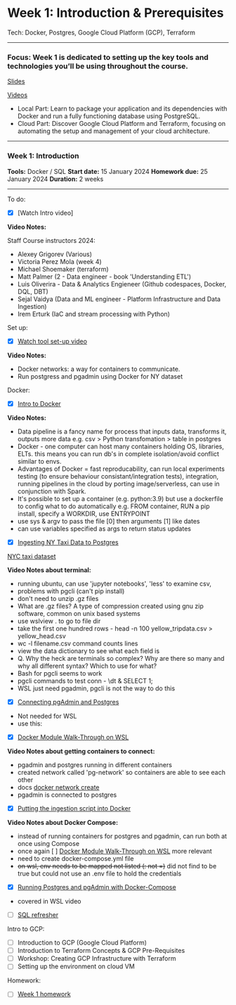 # Week 1: Introduction & Prerequisites

Tech: Docker, Postgres, Google Cloud Platform (GCP), Terraform

---

### **Focus**: Week 1 is dedicated to setting up the key tools and technologies you’ll be using throughout the course.

[Slides](https://www.slideshare.net/AlexeyGrigorev/data-engineering-zoomcamp-introduction)

[Videos](https://dezoomcamp.streamlit.app/~/+/Week_1_Introduction_&_Prerequisites)

- Local Part: Learn to package your application and its dependencies with Docker and run a fully functioning database using PostgreSQL.
- Cloud Part: Discover Google Cloud Platform and Terraform, focusing on automating the setup and management of your cloud architecture.

---

### Week 1: Introduction
**Tools:** Docker / SQL
**Start date:** 15 January 2024
**Homework due:** 25 January 2024
**Duration:** 2 weeks

---

To do:
- [x] [Watch Intro video]

**Video Notes:**

Staff Course instructors 2024: 
- Alexey Grigorev (Various)
- Victoria Perez Mola (week 4)
- Michael Shoemaker (terraform)
- Matt Palmer (2 - Data engineer - book 'Understanding ETL')
- Luis Oliverira - Data & Analytics Engieneer (Github codespaces, Docker, DQL, DBT)
- Sejal Vaidya (Data and ML engineer - Platform Infrastructure and Data Ingestion)
- Irem Erturk (IaC and stream processing with Python)

Set up:
- [x] [Watch tool set-up video](https://www.youtube.com/watch?v=XOSUt8Ih3zA&list=PL3MmuxUbc_hJed7dXYoJw8DoCuVHhGEQb)

**Video Notes:**
- Docker networks: a way for containers to communicate.
- Run postgress and pgadmin using Docker for NY dataset

Docker:
- [x] [Intro to Docker](https://www.youtube.com/watch?v=EYNwNlOrpr0&t=5s)

**Video Notes:**
- Data pipeline is a fancy name for process that inputs data, transforms it, outputs more data e.g. csv > Python transfomation > table in postgres
- Docker - one computer can host many containers holding OS, libraries, ELTs. this means you can run db's in complete isolation/avoid conflict similar to envs. 
- Advantages of Docker = fast reproducability, can run local experiments testing (to ensure behaviour consistant/integration tests), integration, running pipelines in the cloud by porting image/serverless, can use in conjunction with Spark.
- It's possible to set up a container (e.g. python:3.9) but use a dockerfile to config what to do automatically e.g. FROM container, RUN a pip install, specify a WORKDIR, use ENTRYPOINT
- use sys & argv to pass the file [0] then arguments [1] like dates
- can use variables specified as args to return status updates

- [x] [Ingesting NY Taxi Data to Postgres](https://youtu.be/2JM-ziJt0WI)

[NYC taxi dataset](https://www.nyc.gov/site/tlc/about/tlc-trip-record-data.page)

**Video Notes about terminal:**
- running ubuntu, can use 'jupyter notebooks', 'less' to examine csv, 
- problems with pgcli (can't pip install)
- don't need to unzip .gz files
- What are .gz files? A type of compression created using gnu zip software, common on unix based systems
- use wslview . to go to file dir
- take the first one hundred rows - head -n 100 yellow_tripdata.csv > yellow_head.csv
- wc -l filename.csv command counts lines
- view the data dictionary to see what each field is
- Q. Why the heck are terminals so complex? Why are there so many and why all different syntax? Which to use for what? 
- Bash for pgcli seems to work
- pgcli commands to test conn - \dt & SELECT 1;
- WSL just need pgadmin, pgcli is not the way to do this

- [x] [Connecting pgAdmin and Postgres](https://youtu.be/hCAIVe9N0ow)

- Not needed for WSL
- use this:

- [x] [Docker Module Walk-Through on WSL](https://www.youtube.com/watch?v=Mv4zFm2AwzQ)

**Video Notes about getting containers to connect:**
- pgadmin and postgres running in different containers
- created network called 'pg-network' so containers are able to see each other
- docs [docker network create](https://docs.docker.com/engine/reference/commandline/network_create/)
- pgadmin is connected to postgres 

- [x] [Putting the ingestion script into Docker](https://youtu.be/B1WwATwf-vY)

**Video Notes about Docker Compose:**
- instead of running containers for postgres and pgadmin, can run both at once using Compose
- once again [ ] [Docker Module Walk-Through on WSL](https://www.youtube.com/watch?v=Mv4zFm2AwzQ) more relevant
- need to create docker-compose.yml file
- ~~on wsl, env needs to be mapped not listed (: not =)~~ did not find to be true but could not use an .env file to hold the credentials

- [x] [Running Postgres and pgAdmin with Docker-Compose](https://youtu.be/hKI6PkPhpa0)
 - covered in WSL video

- [ ] [SQL refresher](https://youtu.be/QEcps_iskgg)

Intro to GCP:
- [ ] Introduction to GCP (Google Cloud Platform)
- [ ] Introduction to Terraform Concepts & GCP Pre-Requisites
- [ ] Workshop: Creating GCP Infrastructure with Terraform
- [ ] Setting up the environment on cloud VM

Homework:
- [ ] [Week 1 homework](https://github.com/DataTalksClub/data-engineering-zoomcamp/tree/main/cohorts/2024)